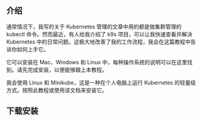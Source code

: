 ## 介绍
通常情况下，我写的关于 Kubernetes 管理的文章中用的都是做集群管理的 kubectl 命令。然而最近，有人给我介绍了 k9s 项目，可以让我快速查看并解决 Kubernetes 中的日常问题。这极大地改善了我的工作流程，我会在这篇教程中告诉你如何上手它。

它可以安装在 Mac、Windows 和 Linux 中，每种操作系统的说明可以在这里找到。请先完成安装，以便能够跟上本教程。

我会使用 Linux 和 Minikube，这是一种在个人电脑上运行 Kubernetes 的轻量级方式。按照此教程或使用该文档来安装它。

## 下载安装



